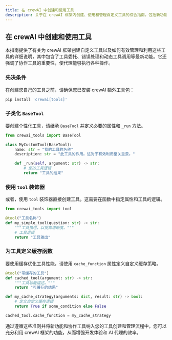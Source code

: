 ```yaml
---
title: 在 crewAI 中创建和使用工具
description: 关于在 crewAI 框架内创建、使用和管理自定义工具的综合指南，包括新功能和错误处理。
---
```


## 在 crewAI 中创建和使用工具
本指南提供了有关为 crewAI 框架创建自定义工具以及如何有效管理和利用这些工具的详细说明，其中包含了工具委托、错误处理和动态工具调用等最新功能。它还强调了协作工具的重要性，使代理能够执行各种操作。

### 先决条件
在创建您自己的工具之前，请确保您已安装 crewAI 额外工具包：

```bash
pip install 'crewai[tools]'
```

### 子类化 `BaseTool`

要创建个性化工具，请继承 `BaseTool` 并定义必要的属性和 `_run` 方法。

```python
from crewai_tools import BaseTool

class MyCustomTool(BaseTool):
    name: str = "我的工具的名称"
    description: str = "此工具的作用。这对于有效利用至关重要。"

    def _run(self, argument: str) -> str:
        # 您的工具逻辑
        return "工具的结果"
```

### 使用 `tool` 装饰器

或者，使用 `tool` 装饰器直接创建工具。这需要在函数中指定属性和工具的逻辑。

```python
from crewai_tools import tool

@tool("工具名称")
def my_simple_tool(question: str) -> str:
    """工具描述，以提高清晰度。"""
    # 工具逻辑
    return "工具输出"
```

### 为工具定义缓存函数

要使用缓存优化工具性能，请使用 `cache_function` 属性定义自定义缓存策略。

```python
@tool("带缓存的工具")
def cached_tool(argument: str) -> str:
    """工具功能描述。"""
    return "可缓存的结果"

def my_cache_strategy(arguments: dict, result: str) -> bool:
    # 定义自定义缓存逻辑
    return True if some_condition else False

cached_tool.cache_function = my_cache_strategy
```

通过遵循这些准则并将新功能和协作工具纳入您的工具创建和管理流程中，您可以充分利用 crewAI 框架的功能，从而增强开发体验和 AI 代理的效率。
